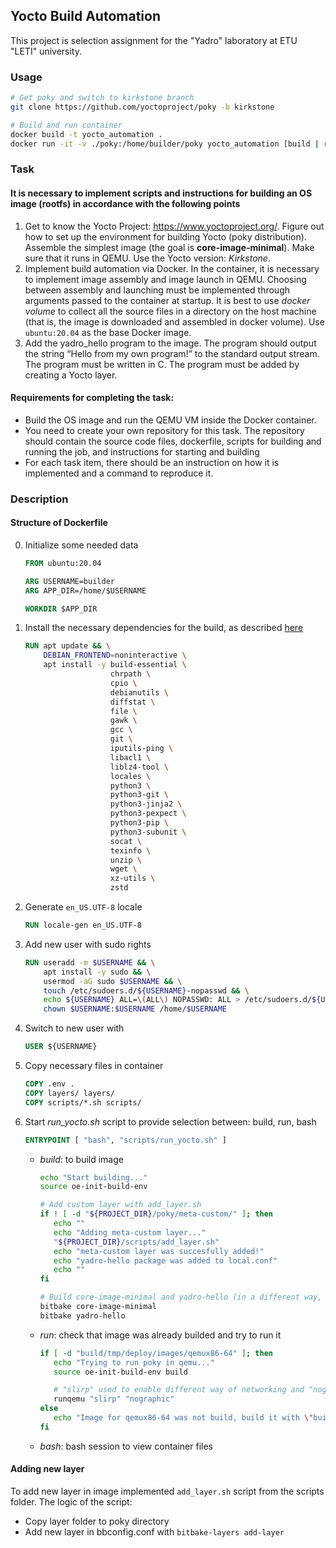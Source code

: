 ## Yocto Build Automation

This project is selection assignment for the "Yadro" laboratory at ETU "LETI" university.

### Usage
```sh
# Get poky and switch to kirkstone branch
git clone https://github.com/yoctoproject/poky -b kirkstone

# Build and run container
docker build -t yocto_automation .
docker run -it -v ./poky:/home/builder/poky yocto_automation [build | run | bash]
```

### Task 
#### It is necessary to implement scripts and instructions for building an OS image (rootfs) in accordance with the following points
1. Get to know the Yocto Project: https://www.yoctoproject.org/.
Figure out how to set up the environment for building Yocto (poky distribution).
Assemble the simplest image (the goal is **core-image-minimal**). Make sure that it
runs in QEMU. Use the Yocto version: *Kirkstone*.
2. Implement build automation via Docker. In the container, it is necessary
to implement image assembly and image launch in QEMU. Choosing between assembly and
launching must be implemented through arguments passed to the container
at startup. It is best to use *docker volume* to collect all the source
files in a directory on the host machine (that is, the image is downloaded and assembled in
docker volume). Use ```ubuntu:20.04``` as the base Docker image.
3. Add the yadro_hello program to the image. The program should output the
string “Hello from my own program!” to the standard output stream. The program must be
written in C. The program must be added by creating a Yocto layer.
 
#### Requirements for completing the task:
- Build the OS image and run the QEMU VM inside the Docker container.
- You need to create your own repository for this task. The repository should contain
the source code files, dockerfile, scripts for building and running the job, and instructions
for starting and building
- For each task item, there should be an instruction on how
it is implemented and a command to reproduce it.

### Description

#### Structure of Dockerfile
0. Initialize some needed data
   ```Dockerfile
   FROM ubuntu:20.04

   ARG USERNAME=builder
   ARG APP_DIR=/home/$USERNAME

   WORKDIR $APP_DIR
   ```

1. Install the necessary dependencies for the build, as described [here](https://docs.yoctoproject.org/brief-yoctoprojectqs/index.html)
   ```Dockerfile
   RUN apt update && \
       DEBIAN_FRONTEND=noninteractive \
       apt install -y build-essential \
                      chrpath \
                      cpio \
                      debianutils \
                      diffstat \
                      file \
                      gawk \
                      gcc \
                      git \
                      iputils-ping \
                      libacl1 \
                      liblz4-tool \
                      locales \
                      python3 \
                      python3-git \
                      python3-jinja2 \
                      python3-pexpect \
                      python3-pip \
                      python3-subunit \
                      socat \
                      texinfo \
                      unzip \
                      wget \
                      xz-utils \
                      zstd
   ```
   
2. Generate ```en_US.UTF-8``` locale
   ```Dockerfile
   RUN locale-gen en_US.UTF-8
   ```
   
4. Add new user with sudo rights
   ```Dockerfile
   RUN useradd -m $USERNAME && \
       apt install -y sudo && \
       usermod -aG sudo $USERNAME && \
       touch /etc/sudoers.d/${USERNAME}-nopasswd && \
       echo ${USERNAME} ALL=\(ALL\) NOPASSWD: ALL > /etc/sudoers.d/${USERNAME}-nopasswd && \
       chown $USERNAME:$USERNAME /home/$USERNAME
   ```
   
5. Switch to new user with
   ```Dockerfile
   USER ${USERNAME}
   ```
   
   
7. Copy necessary files in container
   ```Dockerfile
   COPY .env .
   COPY layers/ layers/
   COPY scripts/*.sh scripts/
   ```

8. Start *run_yocto.sh* script to provide selection between: build, run, bash
   ```Dockerfile
   ENTRYPOINT [ "bash", "scripts/run_yocto.sh" ]
   ```
   
   - *build*: to build image
     ```sh
     echo "Start building..."
     source oe-init-build-env

     # Add custom layer with add_layer.sh
     if ! [ -d "${PROJECT_DIR}/poky/meta-custom/" ]; then
     	echo ""
     	echo "Adding meta-custom layer..."
     	"${PROJECT_DIR}/scripts/add_layer.sh"
     	echo "meta-custom layer was succesfully added!"
     	echo "yadro-hello package was added to local.conf"
     	echo ""
	 fi

	 # Build core-image-minimal and yadro-hello (in a different way, yadro-hello can be added with IMAGE_INSTALL)
	 bitbake core-image-minimal
	 bitbake yadro-hello
     ```

   - *run*: check that image was already builded and try to run it
     ```sh
     if [ -d "build/tmp/deploy/images/qemux86-64" ]; then
	 	echo "Trying to run poky in qemu..."
	 	source oe-init-build-env build

     	# "slirp" used to enable different way of networking and "nographic" to disable video console.
 	 	runqemu "slirp" "nographic"
	 else
	 	echo "Image for qemux86-64 was not build, build it with \"build\" option!!!"
	 fi
     ```

   - *bash*: bash session to view container files

#### Adding new layer
To add new layer in image implemented ```add_layer.sh``` script from the scripts folder.
The logic of the script:
- Copy layer folder to poky directory
- Add new layer in bbconfig.conf with ```bitbake-layers add-layer```
